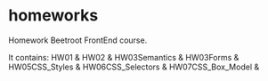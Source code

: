 # homeworks 
Homework Beetroot FrontEnd course.

It contains: 
HW01 &
HW02 &
HW03Semantics &
HW03Forms &
HW05CSS_Styles &
HW06CSS_Selectors &
HW07CSS_Box_Model &









